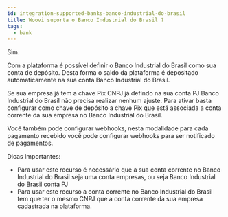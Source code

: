 ```yaml
---
id: integration-supported-banks-banco-industrial-do-brasil
title: Woovi suporta o Banco Industrial do Brasil ?
tags:
  - bank
---
```


Sim.

Com a plataforma é possível definir o Banco Industrial do Brasil como sua conta de depósito. Desta forma o saldo da plataforma é depositado automaticamente na sua conta Banco Industrial do Brasil.

Se sua empresa já tem a chave Pix CNPJ já defindo na sua conta PJ Banco Industrial do Brasil não precisa realizar nenhum ajuste. Para ativar basta configurar como chave de depósito a chave Pix que está associada a conta corrente da sua empresa no Banco Industrial do Brasil.

Você também pode configurar webhooks, nesta modalidade para cada pagamento recebido você pode configurar webhooks para ser notificado de pagamentos.

Dicas Importantes:

- Para usar este recurso é necessário que a sua conta corrente no Banco Industrial do Brasil seja uma conta empresas, ou seja Banco Industrial do Brasil conta PJ
- Para usar este recurso a conta corrente no Banco Industrial do Brasil tem que ter o mesmo CNPJ que a conta corrente da sua empresa cadastrada na plataforma.
